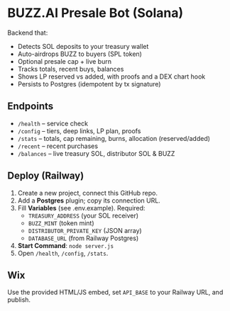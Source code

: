 # BUZZ.AI Presale Bot (Solana)

Backend that:
- Detects SOL deposits to your treasury wallet
- Auto-airdrops BUZZ to buyers (SPL token)
- Optional presale cap + live burn
- Tracks totals, recent buys, balances
- Shows LP reserved vs added, with proofs and a DEX chart hook
- Persists to Postgres (idempotent by tx signature)

## Endpoints
- `/health`   – service check
- `/config`   – tiers, deep links, LP plan, proofs
- `/stats`    – totals, cap remaining, burns, allocation (reserved/added)
- `/recent`   – recent purchases
- `/balances` – live treasury SOL, distributor SOL & BUZZ

## Deploy (Railway)
1. Create a new project, connect this GitHub repo.
2. Add a **Postgres** plugin; copy its connection URL.
3. Fill **Variables** (see .env.example). Required:
   - `TREASURY_ADDRESS` (your SOL receiver)
   - `BUZZ_MINT` (token mint)
   - `DISTRIBUTOR_PRIVATE_KEY` (JSON array)
   - `DATABASE_URL` (from Railway Postgres)
4. **Start Command**: `node server.js`
5. Open `/health`, `/config`, `/stats`.

## Wix
Use the provided HTML/JS embed, set `API_BASE` to your Railway URL, and publish.
